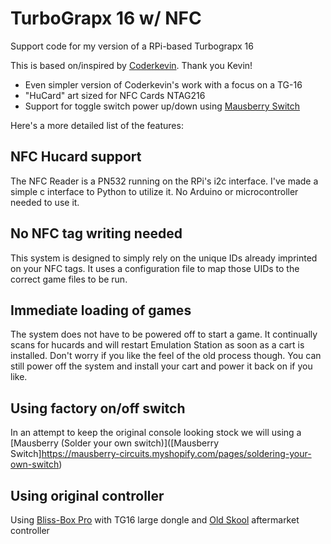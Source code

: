 # TurboGrapx 16 w/ NFC
Support code for my version of a RPi-based Turbograpx 16

This is based on/inspired by [Coderkevin](https://github.com/coderkevin/mini-nes). Thank you Kevin!
- Even simpler version of Coderkevin's work with a focus on a TG-16
- "HuCard" art sized for NFC Cards NTAG216 
- Support for toggle switch power up/down using [Mausberry Switch](https://mausberry-circuits.myshopify.com/pages/soldering-your-own-switch)


Here's a more detailed list of the features:

## NFC Hucard support

The NFC Reader is a PN532 running on the RPi's i2c interface. I've made a simple c interface to Python to utilize it. No Arduino or microcontroller needed to use it.

## No NFC tag writing needed

This system is designed to simply rely on the unique IDs already imprinted on your NFC tags. It uses a configuration file to map those UIDs to the correct game files to be run.

## Immediate loading of games

The system does not have to be powered off to start a game. It continually scans for hucards and will restart Emulation Station as soon as a cart is installed. Don't worry if you like the feel of the old process though. You can still power off the system and install your cart and power it back on if you like.

## Using factory on/off switch
In an attempt to keep the original console looking stock we will using a [Mausberry (Solder your own switch)]([Mausberry Switch]https://mausberry-circuits.myshopify.com/pages/soldering-your-own-switch)

## Using original controller
Using [Bliss-Box Pro](https://bliss-box.net/store/Gamer-Pro-Kit-p129163061) with TG16 large dongle and [Old Skool](https://www.oldskoolgames.com/product-page/turbografx-16-pc-engine-controller) aftermarket controller
